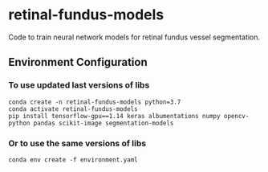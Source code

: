 # retinal-fundus-models
Code to train neural network models for retinal fundus vessel segmentation.

## Environment Configuration
### To use updated last versions of libs
```
conda create -n retinal-fundus-models python=3.7
conda activate retinal-fundus-models
pip install tensorflow-gpu==1.14 keras albumentations numpy opencv-python pandas scikit-image segmentation-models
```

### Or to use the same versions of libs
```
conda env create -f environment.yaml
```
